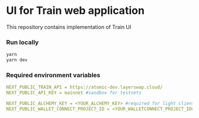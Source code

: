 
<br />
<div align="left">
  <h1 align="left">UI for Train web application</h1>
</div>
 
This repository contains implementation of Train UI

 

### Run locally


  ```sh
  yarn
  yarn dev 
  ```

 
### Required environment variables

  ```yaml
  NEXT_PUBLIC_TRAIN_API = https://atomic-dev.layerswap.cloud/
  NEXT_PUBLIC_API_KEY = mainnet #sandbox for testnets

  NEXT_PUBLIC_ALCHEMY_KEY = <YOUR_ALCHEMY_KEY> #required for light client calls
  NEXT_PUBLIC_WALLET_CONNECT_PROJECT_ID = <YOUR_WALLETCONNECT_PROJECT_ID>
  ```

